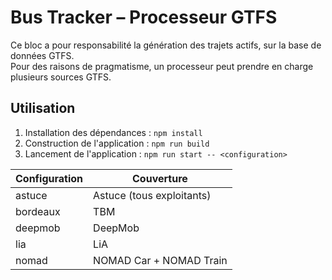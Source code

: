 # Bus Tracker – Processeur GTFS

Ce bloc a pour responsabilité la génération des trajets actifs, sur la base de données GTFS.  
Pour des raisons de pragmatisme, un processeur peut prendre en charge plusieurs sources GTFS.

## Utilisation

1. Installation des dépendances : `npm install`
2. Construction de l'application : `npm run build`
3. Lancement de l'application : `npm run start -- <configuration>`

| Configuration | Couverture                |
| ------------- | ------------------------- |
| astuce        | Astuce (tous exploitants) |
| bordeaux      | TBM                       |
| deepmob       | DeepMob                   |
| lia           | LiA                       |
| nomad         | NOMAD Car + NOMAD Train   |
